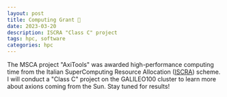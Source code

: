 ```yaml
---
layout: post
title: Computing Grant 🎉
date: 2023-03-20
description: ISCRA "Class C" project
tags: hpc, software
categories: hpc
---
```


The MSCA project "AxiTools" was awarded high-performance computing time from the Italian SuperComputing Resource Allocation ([ISCRA](https://www.hpc.cineca.it/hpc-access/access-cineca-resources/iscra-projects/)) scheme.
I will conduct a "Class C" project on the GALILEO100 cluster to learn more about axions coming from the Sun.
Stay tuned for results!

